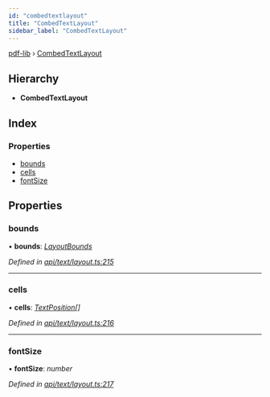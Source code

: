 ```yaml
---
id: "combedtextlayout"
title: "CombedTextLayout"
sidebar_label: "CombedTextLayout"
---
```


[pdf-lib](../index.md) › [CombedTextLayout](combedtextlayout.md)

## Hierarchy

* **CombedTextLayout**

## Index

### Properties

* [bounds](combedtextlayout.md#bounds)
* [cells](combedtextlayout.md#cells)
* [fontSize](combedtextlayout.md#fontsize)

## Properties

###  bounds

• **bounds**: *[LayoutBounds](layoutbounds.md)*

*Defined in [api/text/layout.ts:215](https://github.com/Hopding/pdf-lib/blob/c957768/src/api/text/layout.ts#L215)*

___

###  cells

• **cells**: *[TextPosition](textposition.md)[]*

*Defined in [api/text/layout.ts:216](https://github.com/Hopding/pdf-lib/blob/c957768/src/api/text/layout.ts#L216)*

___

###  fontSize

• **fontSize**: *number*

*Defined in [api/text/layout.ts:217](https://github.com/Hopding/pdf-lib/blob/c957768/src/api/text/layout.ts#L217)*
